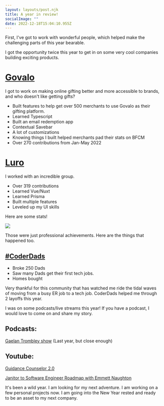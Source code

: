 ```yaml
---
layout: layouts/post.njk
title: A year in review!
socialImage: ""
date: 2022-12-18T15:04:10.955Z
---
```



First, I've got to work with wonderful people, which helped make the challenging parts of this year bearable. 

I got the opportunity twice this year to get in on some very cool companies building exciting products.

# [Govalo](https://govalo.com)
I got to work on making online gifting better and more accessible to brands, and who doesn't like getting gifts?

- Built features to help get over 500 merchants to use Govalo as their gifting platform. 
- Learned Typescript
- Built an email redemption app
- Contextual Savebar
- A lot of customizations 
- Knowing things I built helped merchants pad their stats on BFCM
-  Over 270 contributions from Jan-May 2022 

#  [Luro](https://luroapp.com)
I worked with an incredible group. 
- Over 319 contributions 
- Learned Vue/Nuxt
- Learned Prisma
- Built multiple features
- Leveled up my UI skills


Here are some stats! 

![](/images/github-wrapped-1-.png)

Those were just professional achievements. 
Here are the things that happened too.

## [#CoderDads](https://coderdads.carrd.co)

- Broke 250 Dads
- Saw many Dads get their first tech jobs. 
- Homes bought

Very thankful for this community that has watched me ride the tidal waves of moving from a busy ER job to a tech job. CoderDads helped me through 2 layoffs this year.  

I was on some podcasts/live streams this year! If you have a podcast, I would love to come on and share my story. 

##  Podcasts:

[Gaelan Trombley show](https://gaelantrombley.podbean.com/e/tgts-episode-175-emmett-naughton/) (Last year, but close enough)

## Youtube:

[Guidance Counselor 2.0](https://www.youtube.com/watch?v=NO7v524_Qdc&t=1s&ab_channel=TaylorDesseyn)

[Janitor to Software Engineer Roadmap with Emmett Naughton](https://www.youtube.com/watch?v=f0p5_2PIIcQ&ab_channel=NickTaylor)


It's been a wild year.
I am looking for my next adventure. I am working on a few personal projects now. 
I am going into the New Year rested and ready to be an asset to my next company. 






